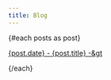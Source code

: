 ```yaml
---
title: Blog
---
```


{#each posts as post}

<a href={post.url}>{post.date} - {post.title} -&gt</a>
<br/>

{/each}

<script>
  import { url } from '@roxi/routify/runtime'
  import { getCollection } from '../../collections'

  let posts = getCollection('posts', { field: 'date', order: 'desc', isDate: true })
    .elements
    .map(e => {
      const d = new Date(e.date)
      const mm = d.getMonth() + 1 // getMonth() is zero-based
      const dd = d.getDate()
      const date = [(dd > 9 ? '' : '0') + dd, (mm > 9 ? '' : '0') + mm, d.getFullYear()].join('/')

      return {
        ...e,
	date, 
      }
    })
</script>
